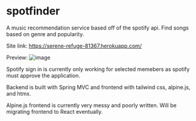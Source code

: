 # spotfinder

A music recommendation service based off of the spotify api.  Find songs based on genre and popularity. 

Site link: https://serene-refuge-81367.herokuapp.com/

Preview: 
![image](https://user-images.githubusercontent.com/46300206/171094226-853a7796-34b3-4f89-a152-632983a035f0.png)

Spotify sign in is currently only working for selected memebers as spotify must approve the application. 

Backend is built with Spring MVC and frontend with tailwind css, alpine.js, and htmx. 

Alpine.js frontend is currently very messy and poorly written.  Will be migrating frontend to React eventually. 

